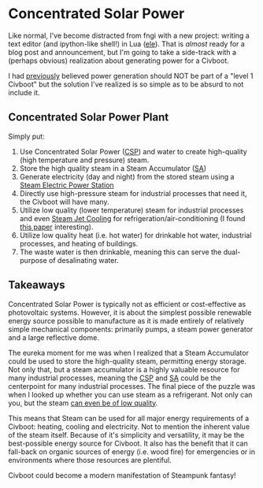 # Concentrated Solar Power

Like normal, I've become distracted from fngi with a new project: writing a text
editor (and ipython-like shell!) in Lua ([ele](https://github.com/civboot/ele)).
That is _almost_ ready for a blog post and announcement, but I'm going to take a
side-track with a (perhaps obvious) realization about generating power for a
Civboot.

I had [previously](../thoughts/levels.md) believed power generation should NOT
be part of a "level 1 Civboot" but the solution I've realized is so simple as to
be absurd to not include it.

## Concentrated Solar Power Plant

Simply put:

1. Use Concentrated Solar Power ([CSP]) and water to create high-quality (high
   temperature and pressure) steam.
2. Store the high quality steam in a Steam Accumulator ([SA])
3. Generate electricity (day and night) from the stored steam using a [Steam
   Electric Power Station]
4. Directly use high-pressure steam for industrial processes that need it, the
   Civboot will have many.
5. Utilize low quality (lower temperature) steam for industrial processes and
   even [Steam Jet Cooling] for refrigeration/air-conditioning (I found [this
   paper][1] interesting).
6. Utilize low quality heat (i.e. hot water) for drinkable hot water, industrial
   processes, and heating of buildings.
7. The waste water is then drinkable, meaning this can serve the dual-purpose of
   desalinating water.

## Takeaways
Concentrated Solar Power is typically not as efficient or cost-effective as
photovoltaic systems. However, it is about the simplest possible renewable
energy source possible to manufacture as it is made entirely of relatively
simple mechanical components: primarily pumps, a steam power generator and a
large reflective dome.

The eureka moment for me was when I realized that a Steam Accumulator could be
used to store the high-quality steam, permitting energy storage. Not only that,
but a steam accumulator is a highly valuable resource for many industrial
processes, meaning the [CSP] and [SA] could be the centerpoint for many
industrial processes.  The final piece of the puzzle was when I looked up
whether you can use steam as a refrigerant. Not only can you, but the steam [can
even be of low quality][1].

This means that Steam can be used for all major energy requirements of a
Civboot: heating, cooling and electricity. Not to mention the inherent value of
the steam itself. Because of it's simplicity and versatility, it may be the
best-possible energy source for Civboot. It also has the benefit that it can
fall-back on organic sources of energy (i.e. wood fire) for emergencies or
in environments where those resources are plentiful.

Civboot could become a modern manifestation of Steampunk fantasy!

[CSP]: https://en.wikipedia.org/wiki/Concentrated_solar_power
[SA]: https://en.wikipedia.org/wiki/Steam_accumulator
[Steam Electric Power Station]: https://en.wikipedia.org/wiki/Steam-electric_power_station
[Steam Jet Cooling]: https://en.wikipedia.org/wiki/Steam_jet_cooling
[1]: https://docs.lib.purdue.edu/cgi/viewcontent.cgi?article=2435&context=iracc
